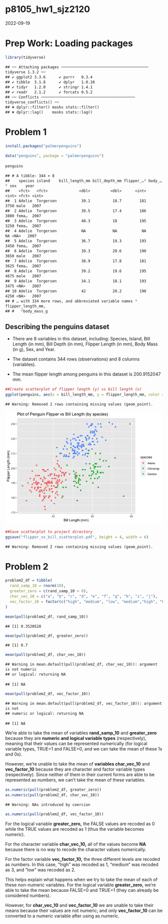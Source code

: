 p8105_hw1_sjz2120
================
2022-09-19

# Prep Work: Loading packages

``` r
library(tidyverse)
```

    ## ── Attaching packages ─────────────────────────────────────── tidyverse 1.3.2 ──
    ## ✔ ggplot2 3.3.6      ✔ purrr   0.3.4 
    ## ✔ tibble  3.1.8      ✔ dplyr   1.0.10
    ## ✔ tidyr   1.2.0      ✔ stringr 1.4.1 
    ## ✔ readr   2.1.2      ✔ forcats 0.5.2 
    ## ── Conflicts ────────────────────────────────────────── tidyverse_conflicts() ──
    ## ✖ dplyr::filter() masks stats::filter()
    ## ✖ dplyr::lag()    masks stats::lag()

# Problem 1

``` r
install.packages("palmerpenguins")
```

``` r
data("penguins", package = "palmerpenguins")

penguins
```

    ## # A tibble: 344 × 8
    ##    species island    bill_length_mm bill_depth_mm flipper_…¹ body_…² sex    year
    ##    <fct>   <fct>              <dbl>         <dbl>      <int>   <int> <fct> <int>
    ##  1 Adelie  Torgersen           39.1          18.7        181    3750 male   2007
    ##  2 Adelie  Torgersen           39.5          17.4        186    3800 fema…  2007
    ##  3 Adelie  Torgersen           40.3          18          195    3250 fema…  2007
    ##  4 Adelie  Torgersen           NA            NA           NA      NA <NA>   2007
    ##  5 Adelie  Torgersen           36.7          19.3        193    3450 fema…  2007
    ##  6 Adelie  Torgersen           39.3          20.6        190    3650 male   2007
    ##  7 Adelie  Torgersen           38.9          17.8        181    3625 fema…  2007
    ##  8 Adelie  Torgersen           39.2          19.6        195    4675 male   2007
    ##  9 Adelie  Torgersen           34.1          18.1        193    3475 <NA>   2007
    ## 10 Adelie  Torgersen           42            20.2        190    4250 <NA>   2007
    ## # … with 334 more rows, and abbreviated variable names ¹​flipper_length_mm,
    ## #   ²​body_mass_g

## **Describing the penguins dataset**

-   There are 8 variables in this dataset, including: Species, Island,
    Bill Length (in mm), Bill Depth (in mm), Flipper Length (in mm),
    Body Mass (in g), Sex, and Year.

-   The dataset contains 344 rows (observations) and 8 columns
    (variables).

-   The mean flipper length among penguins in this dataset is
    200.9152047 mm.

``` r
##Create scatterplot of flipper length (y) vs bill length (x)
ggplot(penguins, aes(x = bill_length_mm, y = flipper_length_mm, color = species)) + geom_point() + xlab("Bill Length (mm)") + ylab("Flipper Length (mm)") + ggtitle("Plot of Penguin Flipper vs Bill Length (by species)")
```

    ## Warning: Removed 2 rows containing missing values (geom_point).

![](p8105_hw1_sjz2120_files/figure-gfm/penguins_flipper_bill_scatterplot-1.png)<!-- -->

``` r
##Save scatterplot to project directory
ggsave("flipper_vs_bill_scatterplot.pdf", height = 4, width = 6)
```

    ## Warning: Removed 2 rows containing missing values (geom_point).

# Problem 2

``` r
problem2_df = tibble(
  rand_samp_10 = rnorm(10),
  greater_zero = c(rand_samp_10 > 0),
  char_vec_10 = c("a", "b", "c", "d", "e", "f", "g", "h", "i", "j"),
  vec_factor_10 = factor(c("high", "medium", "low", "medium","high", "high", "low", "low", "medium", "high"))
)
```

``` r
mean(pull(problem2_df, rand_samp_10))
```

    ## [1] 0.3520528

``` r
mean(pull(problem2_df, greater_zero))
```

    ## [1] 0.7

``` r
mean(pull(problem2_df, char_vec_10))
```

    ## Warning in mean.default(pull(problem2_df, char_vec_10)): argument is not numeric
    ## or logical: returning NA

    ## [1] NA

``` r
mean(pull(problem2_df, vec_factor_10))
```

    ## Warning in mean.default(pull(problem2_df, vec_factor_10)): argument is not
    ## numeric or logical: returning NA

    ## [1] NA

We’re able to take the mean of variables **rand_samp_10** and
**greater_zero** because they are **numeric and logical variable types**
(respectively), meaning that their values can be represented numerically
(for logical variable types, TRUE=1 and FALSE=0, and we can take the
mean of these 1s and 0s).

However, we’re unable to take the mean of **variables char_vec_10** and
**vec_factor_10** because they are character and factor variable types
(respectively). Since neither of them in their current forms are able to
be represented as numbers, we can’t take the mean of these variables.

``` r
as.numeric(pull(problem2_df, greater_zero))
as.numeric(pull(problem2_df, char_vec_10))
```

    ## Warning: NAs introduced by coercion

``` r
as.numeric(pull(problem2_df, vec_factor_10))
```

For the logical variable **greater_zero,** the FALSE values are recoded
as 0 while the TRUE values are recoded as 1 (thus the variable becomes
numeric).

For the character variable **char_vec_10,** all of the values become
**NA** because there is no way to recode the character values
numerically.

For the factor variable **vec_factor_10,** the three different levels
are recoded as numbers. In this case, “high” was recoded as 1, “medium”
was recoded as 3, and “low” was recoded as 2.

This helps explain what happens when we try to take the mean of each of
these non-numeric variables. For the logical variable **greater_zero,**
we’re able to take the mean because FALSE=0 and TRUE=1 (they can already
be considered numbers).

However, for **char_vec_10** and **vec_factor_10** we are unable to take
their means because their values are not numeric; and only
**vec_factor_10** can be converted to a numeric variable after using
as.numeric.

